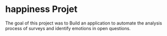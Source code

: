 # happiness Projet 

The goal of this project was to Build an application to automate the analysis process of surveys and identify emotions in open questions.
